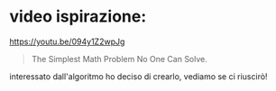 # video ispirazione: 

https://youtu.be/094y1Z2wpJg


> The Simplest Math Problem No One Can Solve.

interessato dall'algoritmo ho deciso di crearlo, vediamo se ci riuscirò! 
